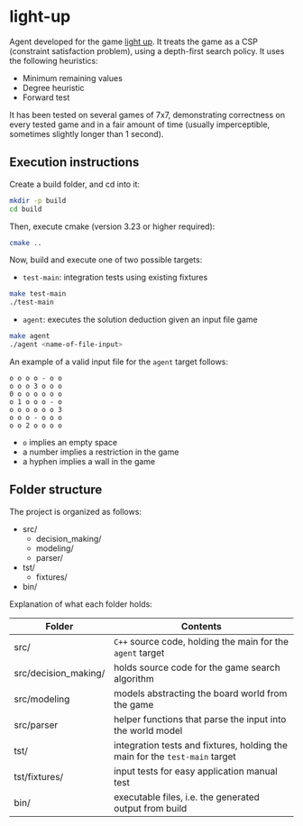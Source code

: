# light-up

Agent developed for the game [light up](https://www.chiark.greenend.org.uk/~sgtatham/puzzles/js/lightup.html).
It treats the game as a CSP (constraint satisfaction problem), using a depth-first search
policy. It uses the following heuristics:

- Minimum remaining values
- Degree heuristic
- Forward test

It has been tested on several games of 7x7, demonstrating correctness
on every tested game and in a fair amount of time (usually imperceptible,
sometimes slightly longer than 1 second).

## Execution instructions

Create a build folder, and cd into it:
```bash
mkdir -p build
cd build
```
Then, execute cmake (version 3.23 or higher required):
```bash
cmake ..
```
Now, build and execute one of two possible targets:
- `test-main`: integration tests using existing fixtures
```bash
make test-main
./test-main
```
- `agent`: executes the solution deduction given an input file game
```bash
make agent
./agent <name-of-file-input>
```

An example of a valid input file for the `agent` target follows:
```text
o o o o - o o
o o o 3 o o o
0 o o o o o o
o 1 o o o - o
o o o o o o 3
o o o - o o o
o o 2 o o o o
```
- `o` implies an empty space
- a number implies a restriction in the game
- a hyphen implies a wall in the game

## Folder structure

The project is organized as follows:
- src/
  - decision_making/
  - modeling/
  - parser/
- tst/
  - fixtures/
- bin/

Explanation of what each folder holds:

| Folder               | Contents                                                                    |
|----------------------|-----------------------------------------------------------------------------|
| src/                 | `C++` source code, holding the main for the `agent` target                  |
| src/decision_making/ | holds source code for the game search algorithm                             |
| src/modeling         | models abstracting the board world from the game                            |
| src/parser           | helper functions that parse the input into the world model                  |
| tst/                 | integration tests and fixtures, holding the main for the `test-main` target |
| tst/fixtures/        | input tests for easy application manual test                                |
| bin/                 | executable files, i.e. the generated output from build                      |
